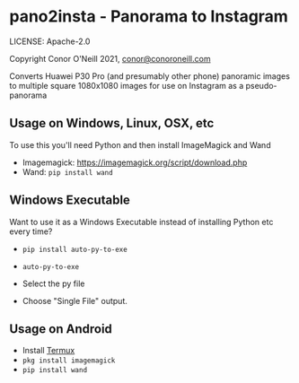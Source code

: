 # pano2insta - Panorama to Instagram

LICENSE: Apache-2.0

Copyright Conor O'Neill 2021, conor@conoroneill.com

Converts Huawei P30 Pro (and presumably other phone) panoramic images to multiple square 1080x1080 images for use on Instagram as a pseudo-panorama

## Usage on Windows, Linux, OSX, etc

To use this you'll need Python and then install ImageMagick and Wand

* Imagemagick: https://imagemagick.org/script/download.php
* Wand: `pip install wand`

## Windows Executable

Want to use it as a Windows Executable instead of installing Python etc every time?

* `pip install auto-py-to-exe`
* `auto-py-to-exe`

* Select the py file
* Choose "Single File" output.

## Usage on Android
* Install [Termux](https://termux.com/)
* `pkg install imagemagick`
* `pip install wand`


